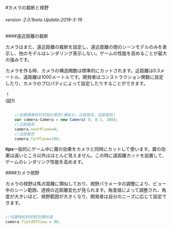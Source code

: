 #カメラの裁断と視野

###### *version :2.0.1beta   Update:2019-3-19*

####遠近距離の裁断

カメラはまた、遠近距離の裁断を設定し、遠近距離の間のシーンモデルのみを表示し、他のモデルはレンダリング表示しない。ゲームの性能を高めることが最大の強みです。

カメラを作る時、カメラの構造関数は標準的にカットされます。近距離は0.3メートル、遠距離は1000メートルです。開発者はコンストラクション関数に設定したり、カメラのプロパティによって設定したりすることができます。

！[](img/1.png)<br/>(図1)


```typescript

    //创建摄像机时初始化裁剪(横纵比，近距裁剪，远距裁剪)
    var camera:Camera = new Camera( 0, 0.1, 100);
    //近距裁剪
    camera.nearPlane=0;
    //远距裁剪
    camera.farPlane=100;
```


**tips**一般的にゲーム中に霧の効果をカメラと同時にカットして使います。霧の効果は遠いところ以外はほとんど見えません。この時に遠距離カットを設置して、ゲームのレンダリング性能を高めます。

####カメラ視野

カメラの視野は焦点距離に類似しており、視野パラメータの調整により、ビュー中のシーン範囲、透視の近距離変化が見られます。角度値によって調整され、角度が大きいほど、視野範囲が大きくなり、開発者は自分のニーズに応じて設定できます。


```typescript

//设置相机的视野范围90度
camera.fieldOfView = 90;
```


